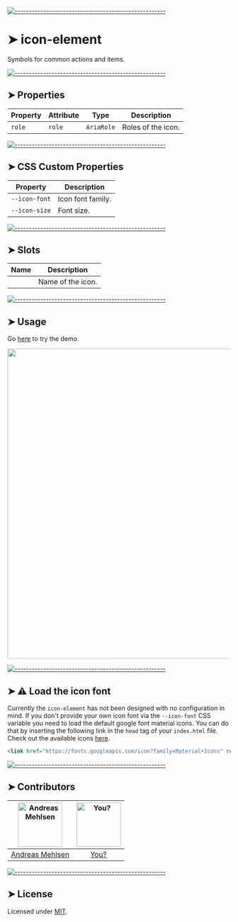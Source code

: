 
[![-----------------------------------------------------](https://raw.githubusercontent.com/andreasbm/readme/master/assets/lines/colored.png)](#icon-element)

# ➤ icon-element

Symbols for common actions and items.

[![-----------------------------------------------------](https://raw.githubusercontent.com/andreasbm/readme/master/assets/lines/colored.png)](#properties)

## ➤ Properties

| Property | Attribute | Type       | Description        |
|----------|-----------|------------|--------------------|
| `role`   | `role`    | `AriaRole` | Roles of the icon. |


[![-----------------------------------------------------](https://raw.githubusercontent.com/andreasbm/readme/master/assets/lines/colored.png)](#css-custom-properties)

## ➤ CSS Custom Properties

| Property      | Description       |
|---------------|-------------------|
| `--icon-font` | Icon font family. |
| `--icon-size` | Font size.        |


[![-----------------------------------------------------](https://raw.githubusercontent.com/andreasbm/readme/master/assets/lines/colored.png)](#slots)

## ➤ Slots

| Name | Description       |
|------|-------------------|
|      | Name of the icon. |



[![-----------------------------------------------------](https://raw.githubusercontent.com/andreasbm/readme/master/assets/lines/colored.png)](#usage)

## ➤ Usage

Go [here](https://weightless.dev/elements/icon) to try the demo.

<a href="https://weightless.dev/elements/icon" align="center">
  <img src="https://raw.githubusercontent.com/andreasbm/elements/master/screenshots/icon-element.png?token=AF-iBccPgS4Ki6G_fVHVhuvjSCR-236wks5chEm4wA%3D%3D" width="700" />
</a>


[![-----------------------------------------------------](https://raw.githubusercontent.com/andreasbm/readme/master/assets/lines/colored.png)](#-load-the-icon-font)

## ➤ ⚠️ Load the icon font

Currently the `icon-element` has not been designed with no configuration in mind. If you don't provide your own icon font via the `--icon-font` CSS variable you need to load the default google font material icons. You can do that by inserting the following link in the `head` tag of your `index.html` file. Check out the available icons [here](https://material.io/tools/icons/).

```html
<link href="https://fonts.googleapis.com/icon?family=Material+Icons" rel="stylesheet">
```


[![-----------------------------------------------------](https://raw.githubusercontent.com/andreasbm/readme/master/assets/lines/colored.png)](#contributors)

## ➤ Contributors
	
|[<img alt="Andreas Mehlsen" src="https://avatars1.githubusercontent.com/u/6267397?s=460&v=4" width="100">](https://twitter.com/andreasmehlsen) | [<img alt="You?" src="https://joeschmoe.io/api/v1/random" width="100">](https://github.com/andreasbm/weightless/blob/master/CONTRIBUTING.md)|
|:---: | :---:|
|[Andreas Mehlsen](https://twitter.com/andreasmehlsen) | [You?](https://github.com/andreasbm/weightless/blob/master/CONTRIBUTING.md)|

[![-----------------------------------------------------](https://raw.githubusercontent.com/andreasbm/readme/master/assets/lines/colored.png)](#license)

## ➤ License
	
Licensed under [MIT](https://opensource.org/licenses/MIT).